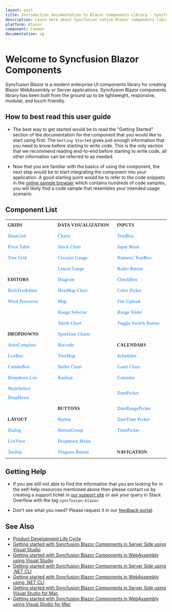 ```yaml
---
layout: post
title: Introduction documentation to Blazor Components Library - Syncfusion
description: Learn here about Syncfusion native Blazor components library of UI and Data Viz web controls that are responsive and lightweight for building modern web apps.
platform: Blazor
component: Common
documentation: ug
---
```


# Welcome to Syncfusion Blazor Components

Syncfusion Blazor is a modern enterprise UI components library for creating Blazor WebAssembly or Server applications. Syncfusion Blazor components library has been built from the ground up to be lightweight, responsive, modular, and touch-friendly.

## How to best read this user guide

* The best way to get started would be to read the "Getting Started" section of the documentation for the component that you would like to start using first. The `Getting Started` gives just enough information that you need to know before starting to write code. This is the only section that we recommend reading end-to-end before starting to write code, all other information can be referred to as needed.

* Now that you are familiar with the basics of using the component, the next step would be to start integrating the component into your application. A good starting point would be to refer to the code snippets in the [online sample browser](https://blazor.syncfusion.com/demos/) which contains hundreds of code samples, you will likely find a code sample that resembles your intended usage scenario.

## Component List

<style>
#table
{
border:0 !important;
line-height: 2!important;
}

tr
{
border:0 !important;
}

td
{
border:0 !important;
}

#anchor
{
text-decoration: none!important; 
font-family: Caros!important; 
font-size: 14px!important; 
color: #0079F3!important;
letter-spacing: 0.47px!important;
text-align: left!important;
}
#title
{
font-family: CarosMedium!important;
font-size: 14px!important;
color: #22252A!important;
letter-spacing: 0.47px!important;
text-align: left!important;
font-weight: bold!important;
border:0 !important;
background-color:transparent!important;
}

</style>

<table id="table">
<tbody>
<colgroup>
<col style="width: 220px">
<col style="width: 260px">
<col style="width: 220px">
</colgroup>
    <tr>
        <th id="title">GRIDS</th>
        <th id="title">DATA VISUALIZATION</th>
        <th id="title">INPUTS</th>
    </tr>
    <tr>
        <td><a id="anchor" href="https://blazor.syncfusion.com/documentation/datagrid/getting-started">DataGrid</a></td>
        <td><a id="anchor" href="https://blazor.syncfusion.com/documentation/chart/getting-started-server">Charts</a></td>
        <td><a id="anchor" href="https://blazor.syncfusion.com/documentation/textbox/getting-started">TextBox</a></td>
    </tr>
    <tr>
        <td><a id="anchor" href="https://blazor.syncfusion.com/documentation/pivot-table/getting-started">Pivot Table</a></td>
        <td><a id="anchor" href="https://blazor.syncfusion.com/documentation/stock-chart/getting-started">Stock Chart</a></td>
        <td><a id="anchor" href="https://blazor.syncfusion.com/documentation/input-mask/getting-started">Input Mask</a></td>
    </tr>
    <tr>
        <td><a id="anchor" href="https://blazor.syncfusion.com/documentation/treegrid/getting-started">Tree Grid</a></td>
        <td><a id="anchor" href="https://blazor.syncfusion.com/documentation/circular-gauge/getting-started">Circular Gauge</a></td>
        <td><a id="anchor" href="https://blazor.syncfusion.com/documentation/numeric-textbox/getting-started">Numeric TextBox</a></td>
    </tr>
    <tr>
        <td></td>
        <td><a id="anchor" href="https://blazor.syncfusion.com/documentation/linear-gauge/getting-started">Linear Gauge</a></td>
        <td><a id="anchor" href="https://blazor.syncfusion.com/documentation/radio-button/getting-started">Radio Button</a></td>
    </tr>
    <tr>
        <td id="title">EDITORS</td>
        <td><a id="anchor" href="https://blazor.syncfusion.com/documentation/diagram/getting-started">Diagram</a></td>
        <td><a id="anchor" href="https://blazor.syncfusion.com/documentation/check-box/getting-started">CheckBox</a></td>
    </tr>
    <tr>
        <td><a id="anchor" href="https://blazor.syncfusion.com/documentation/rich-text-editor/getting-started">RichTextEditor</a></td>
        <td><a id="anchor" href="https://blazor.syncfusion.com/documentation/heatmap-chart/getting-started">HeatMap Chart</a></td>
        <td><a id="anchor" href="https://blazor.syncfusion.com/documentation/color-picker/getting-started">Color Picker</a></td>
    </tr>
    <tr>
        <td><a id="anchor" href="https://help.syncfusion.com/file-formats/docio/create-word-document-in-blazor">Word Processor</a></td>
        <td><a id="anchor" href="https://blazor.syncfusion.com/documentation/maps/getting-started">Map</a></td>
        <td><a id="anchor" href="https://blazor.syncfusion.com/documentation/file-upload/getting-started">File Upload</a></td>
    </tr>
    <tr>
        <td></td>
        <td><a id="anchor" href="https://blazor.syncfusion.com/documentation/range-selector/getting-started">Range Selector</a></td>
        <td><a id="anchor" href="https://blazor.syncfusion.com/documentation/range-slider/getting-started">Range Slider</a></td>
    </tr>
    <tr>
        <td></td>
        <td><a id="anchor" href="https://blazor.syncfusion.com/documentation/smith-chart/getting-started">Smith Chart</a></td>
        <td><a id="anchor" href="https://blazor.syncfusion.com/documentation/toggle-switch-button/getting-started">Toggle Switch Button</a></td>
    </tr>
    <tr>
        <td id="title">DROPDOWNS</td>
        <td><a id="anchor" href="https://blazor.syncfusion.com/documentation/sparkline/getting-started">Sparkline Charts</a></td>
        <td></td>
    </tr>
    <tr>
        <td><a id="anchor" href="https://blazor.syncfusion.com/documentation/autocomplete/getting-started">AutoComplete</a></td>
        <td><a id="anchor" href="https://blazor.syncfusion.com/documentation/barcode/getting-started">Barcode</a></td>
        <td id="title">CALENDARS</td>
    </tr>
    <tr>
        <td><a id="anchor" href="https://blazor.syncfusion.com/documentation/listbox/getting-started">ListBox</a></td>
        <td><a id="anchor" href="https://blazor.syncfusion.com/documentation/treemap/getting-started">TreeMap</a></td>
        <td><a id="anchor" href="https://blazor.syncfusion.com/documentation/scheduler/getting-started">Scheduler</a></td>
    </tr>
    <tr>
        <td><a id="anchor" href="https://blazor.syncfusion.com/documentation/combobox/getting-started">ComboBox</a></td>
        <td><a id="anchor" href="https://blazor.syncfusion.com/documentation/bullet-chart/getting-started">Bullet Chart</a></td>
        <td><a id="anchor" href="https://blazor.syncfusion.com/documentation/gantt-chart/getting-started">Gantt Chart</a></td>
    </tr>
    <tr>
        <td><a id="anchor" href="https://blazor.syncfusion.com/documentation/dropdown-list/getting-started">Dropdown List</a></td>
        <td><a id="anchor" href="https://blazor.syncfusion.com/documentation/kanban/getting-started">Kanban</a></td>
        <td><a id="anchor" href="https://blazor.syncfusion.com/documentation/calendar/getting-started">Calendar</a></td>
    </tr>
    <tr>
        <td><a id="anchor" href="https://blazor.syncfusion.com/documentation/multiselect-dropdown/getting-started">MultiSelect DropDown</a></td>
        <td></td>
        <td><a id="anchor" href="https://blazor.syncfusion.com/documentation/datepicker/getting-started">DatePicker</a></td>
    </tr>
    <tr>
        <td></td>
        <td id="title">BUTTONS</td>
        <td><a id="anchor" href="https://blazor.syncfusion.com/documentation/daterangepicker/getting-started">DateRangePicker</a></td>
    <tr>
    <tr>
        <td id="title">LAYOUT</td>
        <td><a id="anchor" href="https://blazor.syncfusion.com/documentation/button/getting-started">Button</a></td>
        <td><a id="anchor" href="https://blazor.syncfusion.com/documentation/datetime-picker/getting-started">DateTime Picker</a></td>
    <tr>
    <tr>
        <td><a id="anchor" href="https://blazor.syncfusion.com/documentation/dialog/getting-started">Dialog</a></td>
        <td><a id="anchor" href="https://blazor.syncfusion.com/documentation/button-group/getting-started">ButtonGroup</a></td>
        <td><a id="anchor" href="https://blazor.syncfusion.com/documentation/timepicker/getting-started">TimePicker</a></td>
    </tr>
    <tr>
        <td><a id="anchor" href="https://blazor.syncfusion.com/documentation/listview/getting-started">ListView</a></td>
        <td><a id="anchor" href="https://blazor.syncfusion.com/documentation/drop-down-menu/getting-started">Dropdown Menu</a></td>
        <td></td>
    </tr>
    <tr>
        <td><a id="anchor" href="https://blazor.syncfusion.com/documentation/tooltip/getting-started">Tooltip</a></td>
        <td><a id="anchor" href="https://blazor.syncfusion.com/documentation/progress-button/getting-started">Progress Button</a></td>
        <td id="title">NAVIGATION</td>
    </tr>
</tbody>
</table>

## Getting Help

* If you are still not able to find the information that you are looking for in the self-help resources mentioned above then please contact us by creating a support ticket in [our support site](http://syncfusion.com/support) or ask your query in Stack Overflow with the tag `syncfusion-blazor`.

* Don’t see what you need? Please request it in our [feedback portal](https://www.syncfusion.com/feedback/blazor-components).

## See Also

* [Product Development Life Cycle](https://www.syncfusion.com/support/product-lifecycle/)
* [Getting started with Syncfusion Blazor Components in Server Side using Visual Studio](https://blazor.syncfusion.com/documentation/getting-started/blazor-server-side-visual-studio-2019)
* [Getting started with Syncfusion Blazor Components in WebAssembly using Visual Studio](https://blazor.syncfusion.com/documentation/getting-started/blazor-webassembly-visual-studio-2019)
* [Getting started with Syncfusion Blazor Components in Server Side using .NET CLI](https://blazor.syncfusion.com/documentation/getting-started/blazor-server-side-dotnet-cli)
* [Getting started with Syncfusion Blazor Components in WebAssembly using .NET CLI](https://blazor.syncfusion.com/documentation/getting-started/blazor-webassembly-dotnet-cli)
* [Getting started with Syncfusion Blazor Components in Server Side using Visual Studio for Mac](https://blazor.syncfusion.com/documentation/getting-started/blazor-server-side-mac)
* [Getting started with Syncfusion Blazor Components in WebAssembly using Visual Studio for Mac](https://blazor.syncfusion.com/documentation/getting-started/blazor-webassembly-visual-studio-mac)